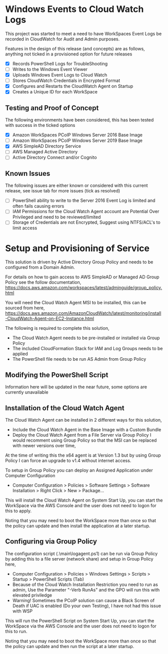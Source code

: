 # Windows Events to Cloud Watch Logs
This project was started to meet a need to have WorkSpaces Event Logs be recorded in CloudWatch for Audit and Admin purposes.

Features in the design of this release (and concepts) are as follows, anything not ticked in a provisioned option for future releases
 - [x] Records PowerShell Logs for TroubleShooting
 - [ ] Writes to the Windows Event Viewer
 - [x] Uploads Windows Event Logs to Cloud Watch
 - [ ] Stores CloudWatch Credentials in Encrypted Format
 - [x] Configures and Restarts the CloudWatch Agent on Startup
 - [x] Creates a Unique ID for each WorkSpace

## Testing and Proof of Concept
The following environments have been considered, this has been tested with success in the ticked options
- [x] Amazon WorkSpaces PCoIP Windows Server 2016 Base Image
- [ ] Amazon WorkSpaces PCoIP Windows Server 2019 Base Image
- [x] AWS SimpleAD Directory Service
- [ ] AWS Managed Active Directory
- [ ] Active Directory Connect and/or Cognito

## Known Issues
The following issues are either known or considered with this current release, see issue tab for more issues (tick as resolved)
- [ ] PowerShell ability to write to the Server 2016 Event Log is limited and often fails causing errors
- [ ] IAM Permissions for the Cloud Watch Agent account are Potential Over Privileged and need to be reviewed/limited
- [ ] Storage of Credentials are not Encrypted, Suggest using NTFS/ACL's to limit access

# Setup and Provisioning of Service
This solution is driven by Active Directory Group Policy and needs to be configured from a Domain Admin.

For details on how to gain access to AWS SimpleAD or Managed AD Group Policy see the follow documentation,
https://docs.aws.amazon.com/workspaces/latest/adminguide/group_policy.html

You will need the Cloud Watch Agent MSI to be installed, this can be sourced from here,
https://docs.aws.amazon.com/AmazonCloudWatch/latest/monitoring/install-CloudWatch-Agent-on-EC2-Instance.html

The following is required to complete this solution,
 - The Cloud Watch Agent needs to be pre-installed or installed via Group Policy
 - The included CloudFormation Stack for IAM and Log Groups needs to be applied
 - The PowerShell file needs to be run AS Admin from Group Policy

## Modifying the PowerShell Script
Information here will be updated in the near future, some options are currently unavailable

## Installation of the Cloud Watch Agent
The Cloud Watch Agent can be installed in 2 different ways for this solution,
 - Include the Cloud Watch Agent in the Base Image with a Custom Bundle
 - Deploy the Cloud Watch Agent from a File Server via Group Policy
 I would recomment using Group Policy so that the MSI can be replaced with newer versions over time,

 At the time of writing this the x64 agent is at Version 1.3 but by using Group Policy I can force an upgrade to v1.4 without internet access.

 To setup in Group Policy you can deploy an Assigned Application under Computer Configuration
  - Computer Configuration > Policies > Software Settings > Software Installation > Right Click > New > Package...

This will install the Cloud Watch Agent on System Start Up, you can start the WorkSpace via the AWS Console and the user does not need to logon for this to apply.

Noting that you may need to boot the WorkSpace more than once so that the policy can update and then install the application at a later startup.

## Configuring via Group Policy
The configuration script (.\main\logagent.ps1) can be run via Group Policy by adding this to a file server (network share) and setup in Group Policy here,
 - Computer Configuration > Policies > Windows Settings > Scripts > Startup > PowerShell Scripts (Tab)
 - Because of the Cloud Watch Installation Restriction you need to run as admin, Use the Parameter "-Verb RunAs" and the GPO will run this with elevated priviledge
 - Warning! Sometimes the PCoIP solution can cause a Black Screen of Death if UAC is enabled (Do your own Testing), I have not had this issue with WSP

This will run the PowerShell Script on System Start Up, you can start the WorkSpace via the AWS Console and the user does not need to logon for this to run.

Noting that you may need to boot the WorkSpace more than once so that the policy can update and then run the script at a later startup.